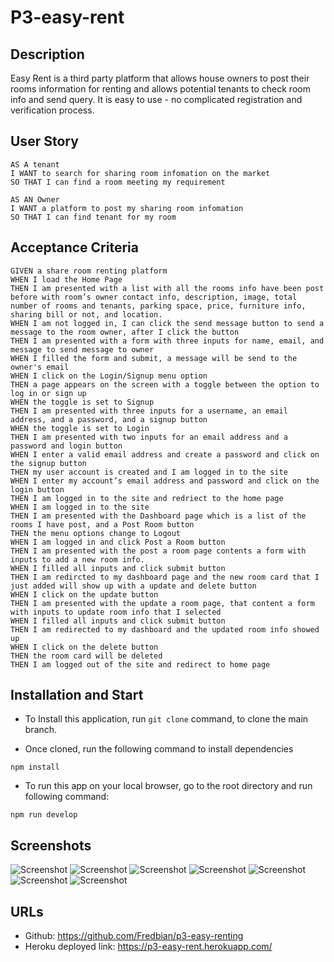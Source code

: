 # P3-easy-rent

## Description
Easy Rent is a third party platform that allows house owners to post their rooms information for renting and allows potential tenants to check room info and send query. It is easy to use - no complicated registration and verification process.

## User Story
```
AS A tenant
I WANT to search for sharing room infomation on the market
SO THAT I can find a room meeting my requirement

AS AN Owner
I WANT a platform to post my sharing room infomation
SO THAT I can find tenant for my room
```

## Acceptance Criteria
```
GIVEN a share room renting platform
WHEN I load the Home Page
THEN I am presented with a list with all the rooms info have been post before with room’s owner contact info, description, image, total number of rooms and tenants, parking space, price, furniture info, sharing bill or not, and location.
WHEN I am not logged in, I can click the send message button to send a message to the room owner, after I click the button
THEN I am presented with a form with three inputs for name, email, and message to send message to owner
WHEN I filled the form and submit, a message will be send to the owner's email
WHEN I click on the Login/Signup menu option
THEN a page appears on the screen with a toggle between the option to log in or sign up
WHEN the toggle is set to Signup
THEN I am presented with three inputs for a username, an email address, and a password, and a signup button
WHEN the toggle is set to Login
THEN I am presented with two inputs for an email address and a password and login button
WHEN I enter a valid email address and create a password and click on the signup button
THEN my user account is created and I am logged in to the site
WHEN I enter my account’s email address and password and click on the login button
THEN I am logged in to the site and redriect to the home page
WHEN I am logged in to the site
THEN I am presented with the Dashboard page which is a list of the rooms I have post, and a Post Room button
THEN the menu options change to Logout
WHEN I am logged in and click Post a Room button
THEN I am presented with the post a room page contents a form with inputs to add a new room info.
WHEN I filled all inputs and click submit button
THEN I am redircted to my dashboard page and the new room card that I just added will show up with a update and delete button
WHEN I click on the update button
THEN I am presented with the update a room page, that content a form with inputs to update room info that I selected
WHEN I filled all inputs and click submit button
THEN I am redirected to my dashboard and the updated room info showed up 
WHEN I click on the delete button
THEN the room card will be deleted
THEN I am logged out of the site and redirect to home page  
```

## Installation and Start
* To Install this application, run `git clone` command, to clone the main branch.

* Once cloned, run the following command to install dependencies
```
npm install
```

* To run this app on your local browser, go to the root directory and run following command:
```
npm run develop
```


## Screenshots
![Screenshot](https://github.com/Fredbian/p3-easy-renting/blob/main_new/client/public/screenshots/p3-easy-rent.herokuapp.com_%20(1).png)
![Screenshot](https://github.com/Fredbian/p3-easy-renting/blob/main_new/client/public/screenshots/p3-easy-rent.herokuapp.com_%20(2).png)
![Screenshot](https://github.com/Fredbian/p3-easy-renting/blob/main_new/client/public/screenshots/p3-easy-rent.herokuapp.com_%20(3).png)
![Screenshot](https://github.com/Fredbian/p3-easy-renting/blob/main_new/client/public/screenshots/p3-easy-rent.herokuapp.com_%20(4).png)
![Screenshot](https://github.com/Fredbian/p3-easy-renting/blob/main_new/client/public/screenshots/p3-easy-rent.herokuapp.com_%20(5).png)
![Screenshot](https://github.com/Fredbian/p3-easy-renting/blob/main_new/client/public/screenshots/p3-easy-rent.herokuapp.com_%20(6).png)
![Screenshot](https://github.com/Fredbian/p3-easy-renting/blob/main_new/client/public/screenshots/p3-easy-rent.herokuapp.com_.png)


## URLs
* Github: https://github.com/Fredbian/p3-easy-renting  
* Heroku deployed link: https://p3-easy-rent.herokuapp.com/
